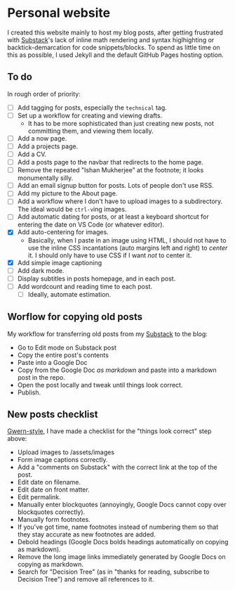 # Personal website

I created this website mainly to host my blog posts, after getting frustrated with [Substack](https://decisiontree.substack.com/)'s lack of inline math rendering and syntax higlhighting or backtick-demarcation for code snippets/blocks. To spend as little time on this as possible, I used Jekyll and the default GitHub Pages hosting option. 

## To do

In rough order of priority:

- [ ] Add tagging for posts, especially the `technical` tag.
- [ ] Set up a workflow for creating and viewing drafts.
  - It has to be more sophisticated than just creating new posts, not committing them, and viewing them locally.
- [ ] Add a now page.
- [ ] Add a projects page.
- [ ] Add a CV.
- [ ] Add a posts page to the navbar that redirects to the home page.
- [ ] Remove the repeated "Ishan Mukherjee" at the footnote; it looks monumentally silly.
- [ ] Add an email signup button for posts. Lots of people don't use RSS.
- [ ] Add my picture to the About page.
- [ ] Add a workflow where I don't have to upload images to a subdirectory. The ideal would be `ctrl-v`ing images. 
- [ ] Add automatic dating for posts, or at least a keyboard shortcut for entering the date on VS Code (or whatever editor).
- [X] Add auto-centering for images.
  - Basically, when I paste in an image using HTML, I should not have to use the inline CSS incantations (auto margins left and right) to _center_ it. I should only have to use CSS if I want _not_ to center it.
- [X] Add simple image captioning
- [ ] Add dark mode.
- [ ] Display subtitles in posts homepage, and in each post.
- [ ] Add wordcount and reading time to each post.
  - [ ] Ideally, automate estimation.

## Worflow for copying old posts

My workflow for transferring old posts from my [Substack](https://decisiontree.substack.com/) to the blog:

- Go to Edit mode on Substack post 
- Copy the entire post's contents 
- Paste into a Google Doc 
- Copy from the Google Doc _as markdown_ and paste into a markdown post in the repo.
- Open the post locally and tweak until things look correct.
- Publish.

## New posts checklist

[Gwern-style](https://gwern.net/about#writing-checklist), I have made a checklist for the "things look correct" step above:

- Upload images to /assets/images
- Form image captions correctly.
- Add a "comments on Substack" with the correct link at the top of the post.
- Edit date on filename.
- Edit date on front matter.
- Edit permalink.
- Manually enter blockquotes (annoyingly, Google Docs cannot copy over blockquotes correctly).
- Manually form footnotes.
- If you've got time, name footnotes instead of numbering them so that they stay accurate as new footnotes are added.
- Debold headings (Google Docs bolds headings automatically on copying as markdown).
- Remove the long image links immediately generated by Google Docs on copying as markdown.
- Search for "Decision Tree" (as in "thanks for reading, subscribe to Decision Tree") and remove all references to it.